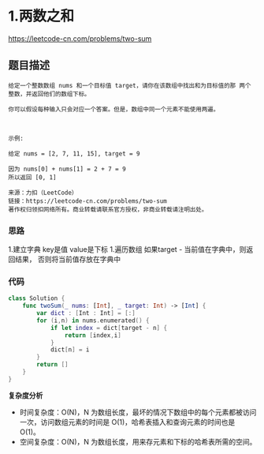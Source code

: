 # 1.两数之和

https://leetcode-cn.com/problems/two-sum

## 题目描述

```
给定一个整数数组 nums 和一个目标值 target，请你在该数组中找出和为目标值的那 两个 整数，并返回他们的数组下标。

你可以假设每种输入只会对应一个答案。但是，数组中同一个元素不能使用两遍。



示例:

给定 nums = [2, 7, 11, 15], target = 9

因为 nums[0] + nums[1] = 2 + 7 = 9
所以返回 [0, 1]

来源：力扣（LeetCode）
链接：https://leetcode-cn.com/problems/two-sum
著作权归领扣网络所有。商业转载请联系官方授权，非商业转载请注明出处。
```

### 思路

1.建立字典 key是值 value是下标
1.遍历数组 如果target - 当前值在字典中，则返回结果， 否则将当前值存放在字典中

### 代码

```swift
class Solution {
    func twoSum(_ nums: [Int], _ target: Int) -> [Int] {
        var dict : [Int : Int] = [:]
        for (i,n) in nums.enumerated() {
            if let index = dict[target - n] {
                return [index,i]
            }
            dict[n] = i
        }
        return []
    }
}
```

**复杂度分析**

- 时间复杂度：O(N)，N 为数组长度，最坏的情况下数组中的每个元素都被访问一次，访问数组元素的时间是 O(1)，哈希表插入和查询元素的时间也是 O(1)。
- 空间复杂度：O(N)，N 为数组长度，用来存元素和下标的哈希表所需的空间。


